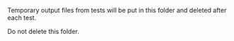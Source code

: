 Temporary output files from tests will be put in this folder and deleted after each test.

Do not delete this folder.
